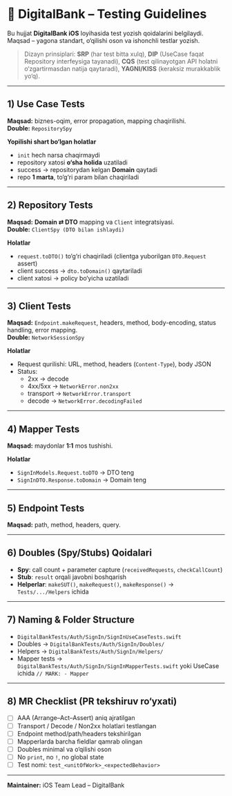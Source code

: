 # 📘 DigitalBank – Testing Guidelines

Bu hujjat **DigitalBank iOS** loyihasida test yozish qoidalarini belgilaydi. Maqsad – yagona standart, o‘qilishi oson va ishonchli testlar yozish.

> Dizayn prinsiplari: **SRP** (har test bitta xulq), **DIP** (UseCase faqat Repository interfeysiga tayanadi), **CQS** (test qilinayotgan API holatni o‘zgartirmasdan natija qaytaradi), **YAGNI/KISS** (keraksiz murakkablik yo‘q).

---

## 1) Use Case Tests
**Maqsad:** biznes-oqim, error propagation, mapping chaqirilishi.  
**Double:** `RepositorySpy`

**Yopilishi shart bo‘lgan holatlar**
- `init` hech narsa chaqirmaydi
- repository xatosi **o‘sha holida** uzatiladi
- success → repositorydan kelgan **Domain** qaytadi
- repo **1 marta**, to‘g‘ri param bilan chaqiriladi

---

## 2) Repository Tests
**Maqsad:** **Domain ⇄ DTO** mapping va `Client` integratsiyasi.  
**Double:** `ClientSpy (DTO bilan ishlaydi)`

**Holatlar**
- `request.toDTO()` to‘g‘ri chaqiriladi (clientga yuborilgan `DTO.Request` assert)
- client success → `dto.toDomain()` qaytariladi
- client xatosi → policy bo‘yicha uzatiladi

---

## 3) Client Tests
**Maqsad:** `Endpoint.makeRequest`, headers, method, body-encoding, status handling, error mapping.  
**Double:** `NetworkSessionSpy`

**Holatlar**
- Request qurilishi: URL, method, headers (`Content-Type`), body JSON
- Status:
  - 2xx → decode
  - 4xx/5xx → `NetworkError.non2xx`
  - transport → `NetworkError.transport`
  - decode → `NetworkError.decodingFailed`

---

## 4) Mapper Tests
**Maqsad:** maydonlar **1:1** mos tushishi.

**Holatlar**
- `SignInModels.Request.toDTO` → DTO teng
- `SignInDTO.Response.toDomain` → Domain teng

---

## 5) Endpoint Tests
**Maqsad:** path, method, headers, query.

---

## 6) Doubles (Spy/Stubs) Qoidalari
- **Spy**: call count + parameter capture (`receivedRequests`, `checkCallCount`)
- **Stub**: `result` orqali javobni boshqarish
- **Helperlar**: `makeSUT()`, `makeRequest()`, `makeResponse()` → `Tests/.../Helpers` ichida

---

## 7) Naming & Folder Structure
- `DigitalBankTests/Auth/SignIn/SignInUseCaseTests.swift`
- Doubles → `DigitalBankTests/Auth/SignIn/Doubles/`
- Helpers → `DigitalBankTests/Auth/SignIn/Helpers/`
- Mapper tests → `DigitalBankTests/Auth/SignIn/SignInMapperTests.swift` yoki UseCase ichida `// MARK: - Mapper`

---

## 8) MR Checklist (PR tekshiruv ro‘yxati)
- [ ] AAA (Arrange–Act–Assert) aniq ajratilgan
- [ ] Transport / Decode / Non2xx holatlari testlangan
- [ ] Endpoint method/path/headers tekshirilgan
- [ ] Mapperlarda barcha fieldlar qamrab olingan
- [ ] Doubles minimal va o‘qilishi oson
- [ ] No `print`, no `!`, no global state
- [ ] Test nomi: `test_<unitOfWork>_<expectedBehavior>`

---

**Maintainer:** iOS Team Lead – DigitalBank
